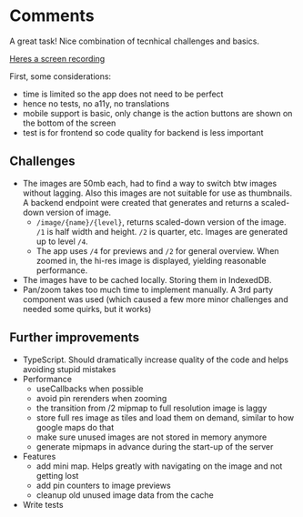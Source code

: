 # Comments
A great task! Nice combination of tecnhical challenges and basics.

[Heres a screen recording](https://lexaguskov.github.io/frontend-test/output.mp4)

First, some considerations:
- time is limited so the app does not need to be perfect
- hence no tests, no a11y, no translations
- mobile support is basic, only change is the action buttons are shown on the bottom of the screen
- test is for frontend so code quality for backend is less important

## Challenges
- The images are 50mb each, had to find a way to switch btw images without lagging. Also this images are not suitable for use as thumbnails. A backend endpoint were created that generates and returns a scaled-down version of image. 
  - `/image/{name}/{level}`, returns scaled-down version of the image. `/1` is half width and height. `/2` is quarter, etc. Images are generated up to level `/4`. 
  - The app uses `/4` for previews and `/2` for general overview. When zoomed in, the hi-res image is displayed, yielding reasonable performance.
- The images have to be cached locally. Storing them in IndexedDB.
- Pan/zoom takes too much time to implement manually. A 3rd party component was used (which caused a few more minor challenges and needed some quirks, but it works)

## Further improvements
- TypeScript. Should dramatically increase quality of the code and helps avoiding stupid mistakes
- Performance
  - useCallbacks when possible
  - avoid pin rerenders when zooming
  - the transition from /2 mipmap to full resolution image is laggy
  - store full res image as tiles and load them on demand, similar to how google maps do that  
  - make sure unused images are not stored in memory anymore
  - generate mipmaps in advance during the start-up of the server
- Features
  - add mini map. Helps greatly with navigating on the image and not getting lost
  - add pin counters to image previews
  - cleanup old unused image data from the cache
- Write tests